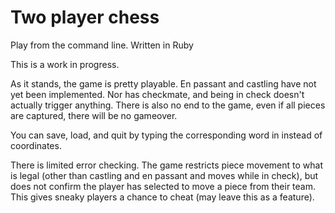 # Two player chess
Play from the command line. Written in Ruby

This is a work in progress.

As it stands, the game is pretty playable. En passant and castling have not yet been implemented. Nor has checkmate, and being in check doesn't actually trigger anything. There is also no end to the game, even if all pieces are captured, there will be no gameover.

You can save, load, and quit by typing the corresponding word in instead of coordinates.

There is limited error checking. The game restricts piece movement to what is legal (other than castling and en passant and moves while in check), but does not confirm the player has selected to move a piece from their team. This gives sneaky players a chance to cheat (may leave this as a feature).
